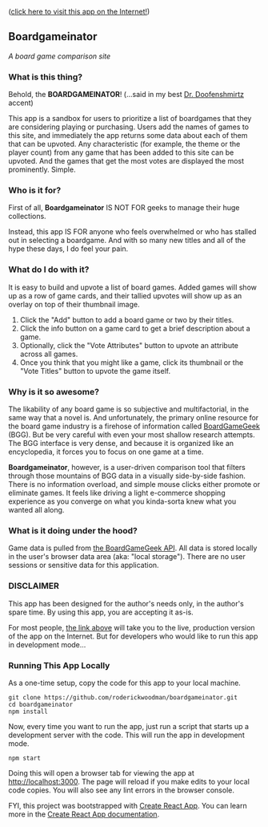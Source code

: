 ([click here to visit this app on the Internet!](https://roderickwoodman.github.io/boardgameinator/))

## Boardgameinator
*A board game comparison site*

### What is this thing?

Behold, the **BOARDGAMEINATOR**!  (...said in my best [Dr. Doofenshmirtz](https://www.youtube.com/watch?v=Sj7yxI-r_ag) accent)

This app is a sandbox for users to prioritize a list of boardgames that they are considering playing or purchasing. Users add the names of games to this site, and immediately the app returns some data about each of them that can be upvoted. Any characteristic (for example, the theme or the player count) from any game that has been added to this site can be upvoted. And the games that get the most votes are displayed the most prominently. Simple.

### Who is it for?

First of all, **Boardgameinator** IS NOT FOR geeks to manage their huge collections.

Instead, this app IS FOR anyone who feels overwhelmed or who has stalled out in selecting a boardgame. And with so many new titles and all of the hype these days, I do feel your pain.

### What do I do with it?

It is easy to build and upvote a list of board games. Added games will show up as a row of game cards, and their tallied upvotes will show up as an overlay on top of their thumbnail image.
1. Click the "Add" button to add a board game or two by their titles. 
2. Click the info button on a game card to get a brief description about a game.
3. Optionally, click the "Vote Attributes" button to upvote an attribute across all games.
4. Once you think that you might like a game, click its thumbnail or the "Vote Titles" button to upvote the game itself.

### Why is it so awesome?

The likability of any board game is so subjective and multifactorial, in the same way that a novel is. And unfortunately, the primary online  resource for the board game industry is a firehose of information called [BoardGameGeek](https://boardgamegeek.com) (BGG). But be very careful with even your most shallow research attempts. The BGG interface is very dense, and because it is organized like an encyclopedia, it forces you to focus on one game at a time.

**Boardgameinator**, however, is a user-driven comparison tool that filters through those mountains of BGG data in a visually side-by-side fashion. There is no information overload, and simple mouse clicks either promote or eliminate games. It feels like driving a light e-commerce shopping experience as you converge on what you kinda-sorta knew what you wanted all along.

### What is it doing under the hood?

Game data is pulled from [the BoardGameGeek API](https://boardgamegeek.com/wiki/page/BGG_XML_API2). All data is stored locally in the user's browser data area (aka: "local storage"). There are no user sessions or sensitive data for this application.

### DISCLAIMER

This app has been designed for the author's needs only, in the author's spare time. By using this app, you are accepting it as-is.

For most people, [the link above](https://roderickwoodman.github.io/boardgameinator/) will take you to the live, production version of the app on the Internet. But for developers who would like to run this app in development mode...

### Running This App Locally

As a one-time setup, copy the code for this app to your local machine. 
```
git clone https://github.com/roderickwoodman/boardgameinator.git
cd boardgameinator
npm install
```

Now, every time you want to run the app, just run a script that starts up a development server with the code. This will run the app in development mode.
```
npm start
```

Doing this will open a browser tab for viewing the app at [http://localhost:3000](http://localhost:3000). The page will reload if you make edits to your local code copies. You will also see any lint errors in the browser console. 

FYI, this project was bootstrapped with [Create React App](https://github.com/facebook/create-react-app).  You can learn more in the [Create React App documentation](https://facebook.github.io/create-react-app/docs/getting-started).
